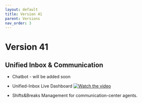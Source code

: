 ```yaml
---
layout: default
title: Version 41
parent: Versions
nav_order: 3
---
```



# Version 41

## Unified Inbox & Communication 

* Chatbot - will be added soon
* Unified-Inbox Live Dashboard
[![Watch the video](https://drive.google.com/file/d/1cVJJJ6xPKlTYa5HgloF3ADKRVbFe5x6P/view?usp=sharing)](https://drive.google.com/file/d/1y-61ytorN8eOsbBAEqQrmrSByDa8OHIO/view?t=35s)

* Shifts&Breaks Management for communication-center agents.
